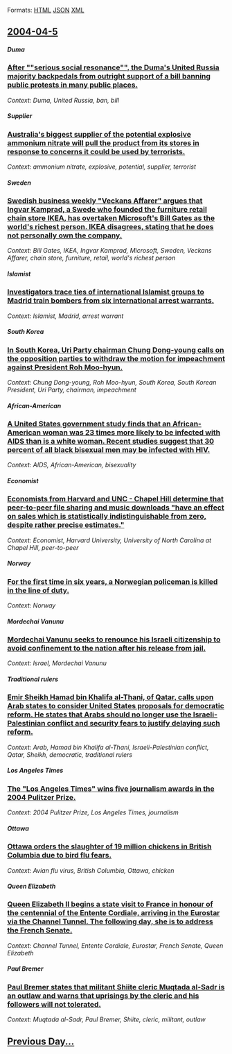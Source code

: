 
Formats: [HTML](2004/04/5/index.html)  [JSON](2004/04/5/index.json)  [XML](2004/04/5/index.xml)  

## [2004-04-5](/news/2004/04/5/index.md)

##### Duma
### [ After ""serious social resonance"", the Duma's United Russia majority backpedals from outright support of a bill banning public protests in many public places. ](/news/2004/04/5/after-serious-social-resonance-the-duma-s-united-russia-majority-backpedals-from-outright-support-of-a-bill-banning-public-protests-in.md)
_Context: Duma, United Russia, ban, bill_

##### Supplier
### [ Australia's biggest supplier of the potential explosive ammonium nitrate will pull the product from its stores in response to concerns it could be used by terrorists. ](/news/2004/04/5/australia-s-biggest-supplier-of-the-potential-explosive-ammonium-nitrate-will-pull-the-product-from-its-stores-in-response-to-concerns-it-c.md)
_Context: ammonium nitrate, explosive, potential, supplier, terrorist_

##### Sweden
### [ Swedish business weekly "Veckans Affarer" argues that Ingvar Kamprad, a Swede who founded the furniture retail chain store IKEA, has overtaken Microsoft's Bill Gates as the world's richest person. IKEA disagrees, stating that he does not personally own the company. ](/news/2004/04/5/swedish-business-weekly-veckans-affa-rer-argues-that-ingvar-kamprad-a-swede-who-founded-the-furniture-retail-chain-store-ikea-has-overt.md)
_Context: Bill Gates, IKEA, Ingvar Kamprad, Microsoft, Sweden, Veckans Affarer, chain store, furniture, retail, world's richest person_

##### Islamist
### [ Investigators trace ties of international Islamist groups to Madrid train bombers from six international arrest warrants. ](/news/2004/04/5/investigators-trace-ties-of-international-islamist-groups-to-madrid-train-bombers-from-six-international-arrest-warrants.md)
_Context: Islamist, Madrid, arrest warrant_

##### South Korea
### [ In South Korea, Uri Party chairman Chung Dong-young calls on the opposition parties to withdraw the motion for impeachment against President Roh Moo-hyun. ](/news/2004/04/5/in-south-korea-uri-party-chairman-chung-dong-young-calls-on-the-opposition-parties-to-withdraw-the-motion-for-impeachment-against-presiden.md)
_Context: Chung Dong-young, Roh Moo-hyun, South Korea, South Korean President, Uri Party, chairman, impeachment_

##### African-American
### [ A United States government study finds that an African-American woman was 23 times more likely to be infected with AIDS than is a white woman. Recent studies suggest that 30 percent of all black bisexual men may be infected with HIV. ](/news/2004/04/5/a-united-states-government-study-finds-that-an-african-american-woman-was-23-times-more-likely-to-be-infected-with-aids-than-is-a-white-wom.md)
_Context: AIDS, African-American, bisexuality_

##### Economist
### [ Economists from Harvard and UNC - Chapel Hill determine that peer-to-peer file sharing and music downloads "have an effect on sales which is statistically indistinguishable from zero, despite rather precise estimates." ](/news/2004/04/5/economists-from-harvard-and-unc-chapel-hill-determine-that-peer-to-peer-file-sharing-and-music-downloads-have-an-effect-on-sales-which-i.md)
_Context: Economist, Harvard University, University of North Carolina at Chapel Hill, peer-to-peer_

##### Norway
### [ For the first time in six years, a Norwegian policeman is killed in the line of duty. ](/news/2004/04/5/for-the-first-time-in-six-years-a-norwegian-policeman-is-killed-in-the-line-of-duty.md)
_Context: Norway_

##### Mordechai Vanunu
### [ Mordechai Vanunu seeks to renounce his Israeli citizenship to avoid confinement to the nation after his release from jail. ](/news/2004/04/5/mordechai-vanunu-seeks-to-renounce-his-israeli-citizenship-to-avoid-confinement-to-the-nation-after-his-release-from-jail.md)
_Context: Israel, Mordechai Vanunu_

##### Traditional rulers
### [ Emir Sheikh Hamad bin Khalifa al-Thani, of Qatar, calls upon Arab states to consider United States proposals for democratic reform. He states that Arabs should no longer use the Israeli-Palestinian conflict and security fears to justify delaying such reform. ](/news/2004/04/5/emir-sheikh-hamad-bin-khalifa-al-thani-of-qatar-calls-upon-arab-states-to-consider-united-states-proposals-for-democratic-reform-he-stat.md)
_Context: Arab, Hamad bin Khalifa al-Thani, Israeli-Palestinian conflict, Qatar, Sheikh, democratic, traditional rulers_

##### Los Angeles Times
### [ The "Los Angeles Times" wins five journalism awards in the 2004 Pulitzer Prize. ](/news/2004/04/5/the-los-angeles-times-wins-five-journalism-awards-in-the-2004-pulitzer-prize.md)
_Context: 2004 Pulitzer Prize, Los Angeles Times, journalism_

##### Ottawa
### [ Ottawa orders the slaughter of 19 million chickens in British Columbia due to bird flu fears. ](/news/2004/04/5/ottawa-orders-the-slaughter-of-19-million-chickens-in-british-columbia-due-to-bird-flu-fears.md)
_Context: Avian flu virus, British Columbia, Ottawa, chicken_

##### Queen Elizabeth
### [ Queen Elizabeth II begins a state visit to France in honour of the centennial of the Entente Cordiale, arriving in the Eurostar via the Channel Tunnel. The following day, she is to address the French Senate. ](/news/2004/04/5/queen-elizabeth-ii-begins-a-state-visit-to-france-in-honour-of-the-centennial-of-the-entente-cordiale-arriving-in-the-eurostar-via-the-cha.md)
_Context: Channel Tunnel, Entente Cordiale, Eurostar, French Senate, Queen Elizabeth_

##### Paul Bremer
### [ Paul Bremer states that militant Shiite cleric Muqtada al-Sadr is an outlaw and warns that uprisings by the cleric and his followers will not tolerated. ](/news/2004/04/5/paul-bremer-states-that-militant-shiite-cleric-muqtada-al-sadr-is-an-outlaw-and-warns-that-uprisings-by-the-cleric-and-his-followers-will-n.md)
_Context: Muqtada al-Sadr, Paul Bremer, Shiite, cleric, militant, outlaw_

## [Previous Day...](/news/2004/04/4/index.md)


